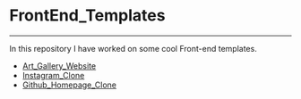 # FrontEnd_Templates
___________________________

In this repository I have worked on some cool Front-end templates.


 - [Art_Gallery_Website](https://ashket980.github.io/FrontEnd_Templates/Art_Gallery_Website/index.html)
 - [Instagram_Clone](https://ashket980.github.io/FrontEnd_Templates/Instagram_Clone/index.html)
 - [Github_Homepage_Clone](https://ashket980.github.io/FrontEnd_Templates/Instagram_Clone/index.html)
